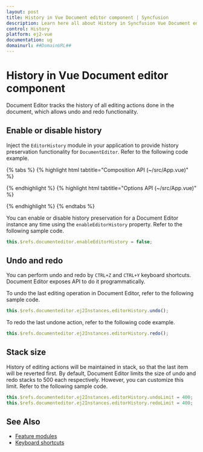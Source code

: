 ```yaml
---
layout: post
title: History in Vue Document editor component | Syncfusion
description: Learn here all about History in Syncfusion Vue Document editor component of Syncfusion Essential JS 2 and more.
control: History 
platform: ej2-vue
documentation: ug
domainurl: ##DomainURL##
---
```


# History in Vue Document editor component

Document Editor tracks the history of all editing actions done in the document, which allows undo and redo functionality.

## Enable or disable history

Inject the `EditorHistory` module in your application to provide history preservation functionality for `DocumentEditor`. Refer to the following code example.

{% tabs %}
{% highlight html tabtitle="Composition API (~/src/App.vue)" %}

<template>
  <div id="app">
    <ejs-documenteditor ref="documenteditor" :enableEditor='true' :isReadOnly='false' :enableEditorHistory='true'
      style="width: 100%;height: 100%;"></ejs-documenteditor>
  </div>
</template>
<script setup>
import { DocumentEditorComponent as EjsDocumenteditor, Editor, Selection, EditorHistory } from '@syncfusion/ej2-vue-documenteditor';
import { provide } from 'vue';

provide('DocumentEditor', [Editor, Selection, EditorHistory]);
</script>
<style>
@import "../node_modules/@syncfusion/ej2-vue-documenteditor/styles/material.css";
</style>

{% endhighlight %}
{% highlight html tabtitle="Options API (~/src/App.vue)" %}

<template>
  <div id="app">
    <ejs-documenteditor ref="documenteditor" :enableEditor='true' :isReadOnly='false' :enableEditorHistory='true'
      style="width: 100%;height: 100%;"></ejs-documenteditor>
  </div>
</template>
<script>
import { DocumentEditorComponent, Editor, Selection, EditorHistory } from '@syncfusion/ej2-vue-documenteditor';

export default {
  components: {
    'ejs-documenteditor': DocumentEditorComponent
  },
  data: function () {
    return {
    };
  },
  provide: {
    DocumentEditor: [Editor, Selection, EditorHistory]
  }
}
</script>
<style>
@import "../node_modules/@syncfusion/ej2-vue-documenteditor/styles/material.css";
</style>

{% endhighlight %}
{% endtabs %}

You can enable or disable history preservation for a Document Editor instance any time using the `enableEditorHistory` property. Refer to the following sample code.

```javascript
this.$refs.documenteditor.enableEditorHistory = false;
```

## Undo and redo

You can perform undo and redo by `CTRL+Z` and `CTRL+Y` keyboard shortcuts. Document Editor exposes API to do it programmatically.

To undo the last editing operation in Document Editor, refer to the following sample code.

```javascript
this.$refs.documenteditor.ej2Instances.editorHistory.undo();
```

To redo the last undone action, refer to the following code example.

```javascript
this.$refs.documenteditor.ej2Instances.editorHistory.redo();
```

## Stack size

History of editing actions will be maintained in stack, so that the last item will be reverted first. By default, Document Editor limits the size of undo and redo stacks to 500 each respectively. However, you can customize this limit. Refer to the following sample code.

```javascript
this.$refs.documenteditor.ej2Instances.editorHistory.undoLimit = 400;
this.$refs.documenteditor.ej2Instances.editorHistory.redoLimit = 400;
```

## See Also

* [Feature modules](../document-editor/feature-module/)
* [Keyboard shortcuts](../document-editor/keyboard-shortcut/)